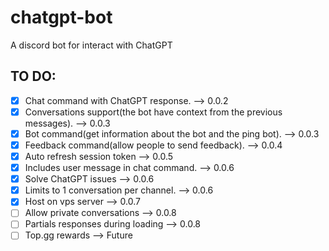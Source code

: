 # chatgpt-bot

A discord bot for interact with ChatGPT

## TO DO:

- [x] Chat command with ChatGPT response. --> 0.0.2
- [x] Conversations support(the bot have context from the previous messages). --> 0.0.3
- [x] Bot command(get information about the bot and the ping bot). --> 0.0.3
- [x] Feedback command(allow people to send feedback). --> 0.0.4
- [x] Auto refresh session token --> 0.0.5
- [x] Includes user message in chat command. --> 0.0.6
- [x] Solve ChatGPT issues --> 0.0.6
- [x] Limits to 1 conversation per channel. --> 0.0.6
- [x] Host on vps server --> 0.0.7
- [ ] Allow private conversations --> 0.0.8
- [ ] Partials responses during loading --> 0.0.8
- [ ] Top.gg rewards --> Future
